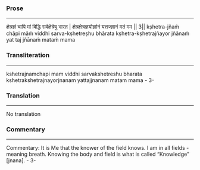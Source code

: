### Prose 
 --- 
क्षेत्रज्ञं चापि मां विद्धि सर्वक्षेत्रेषु भारत |
क्षेत्रक्षेत्रज्ञयोर्ज्ञानं यत्तज्ज्ञानं मतं मम || 3||
kṣhetra-jñaṁ chāpi māṁ viddhi sarva-kṣhetreṣhu bhārata
kṣhetra-kṣhetrajñayor jñānaṁ yat taj jñānaṁ mataṁ mama

### Transliteration 
 --- 
kshetrajnamchapi mam viddhi sarvakshetreshu bharata kshetrakshetrajnayorjnanam yattajjnanam matam mama - 3-

### Translation 
 --- 
No translation

### Commentary 
 --- 
Commentary: It is Me that the knower of the field knows. I am in all fields - meaning breath. Knowing the body and field is what is called “Knowledge” [jnana]. - 3-